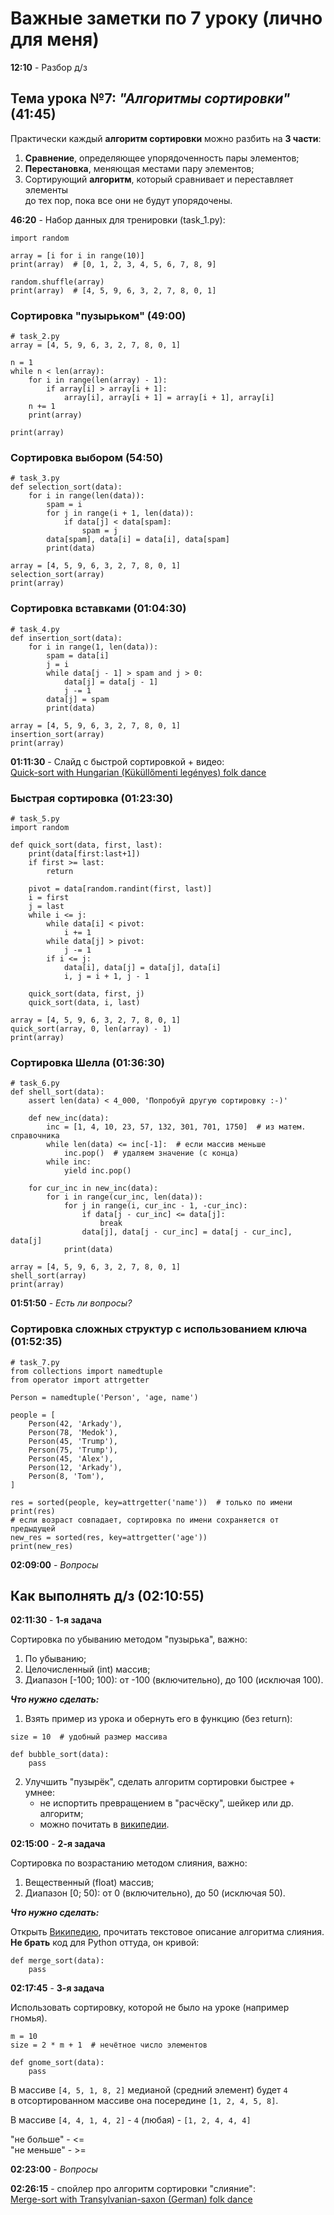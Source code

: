 # Важные заметки по 7 уроку (лично для меня)

**12:10** - Разбор д/з


## Тема урока №7: *"Алгоритмы сортировки"* (41:45)

Практически каждый **алгоритм сортировки** можно разбить на **3 части**:
1. **Сравнение**, определяющее упорядоченность пары элементов;  
2. **Перестановка**, меняющая местами пару элементов;  
3. Сортирующий **алгоритм**, который сравнивает и переставляет элементы<br />
   до тех пор, пока все они не будут упорядочены.

**46:20** - Набор данных для тренировки (task_1.py):
``` Python3
import random

array = [i for i in range(10)]
print(array)  # [0, 1, 2, 3, 4, 5, 6, 7, 8, 9]

random.shuffle(array)
print(array)  # [4, 5, 9, 6, 3, 2, 7, 8, 0, 1]
```


### Сортировка "пузырьком" (49:00)

``` Python3
# task_2.py
array = [4, 5, 9, 6, 3, 2, 7, 8, 0, 1]

n = 1
while n < len(array):
    for i in range(len(array) - 1):
        if array[i] > array[i + 1]:
            array[i], array[i + 1] = array[i + 1], array[i]
    n += 1
    print(array)

print(array)
```


### Сортировка выбором (54:50)

``` Python3
# task_3.py
def selection_sort(data):
    for i in range(len(data)):
        spam = i
        for j in range(i + 1, len(data)):
            if data[j] < data[spam]:
                spam = j
        data[spam], data[i] = data[i], data[spam]
        print(data)

array = [4, 5, 9, 6, 3, 2, 7, 8, 0, 1]
selection_sort(array)
print(array)
```


### Сортировка вставками (01:04:30)

``` Python3
# task_4.py
def insertion_sort(data):
    for i in range(1, len(data)):
        spam = data[i]
        j = i
        while data[j - 1] > spam and j > 0:
            data[j] = data[j - 1]
            j -= 1
        data[j] = spam
        print(data)

array = [4, 5, 9, 6, 3, 2, 7, 8, 0, 1]
insertion_sort(array)
print(array)
```

**01:11:30** - Слайд с быстрой сортировкой + видео:<br />
[Quick-sort with Hungarian (Küküllőmenti legényes) folk dance](https://youtu.be/ywWBy6J5gz8)


### Быстрая сортировка (01:23:30)

``` Python3
# task_5.py
import random

def quick_sort(data, first, last):
    print(data[first:last+1])
    if first >= last:
        return

    pivot = data[random.randint(first, last)]
    i = first
    j = last
    while i <= j:
        while data[i] < pivot:
            i += 1
        while data[j] > pivot:
            j -= 1
        if i <= j:
            data[i], data[j] = data[j], data[i]
            i, j = i + 1, j - 1

    quick_sort(data, first, j)
    quick_sort(data, i, last)

array = [4, 5, 9, 6, 3, 2, 7, 8, 0, 1]
quick_sort(array, 0, len(array) - 1)
print(array)
```


### Сортировка Шелла (01:36:30)

``` Python3
# task_6.py
def shell_sort(data):
    assert len(data) < 4_000, 'Попробуй другую сортировку :-)'

    def new_inc(data):
        inc = [1, 4, 10, 23, 57, 132, 301, 701, 1750]  # из матем. справочника
        while len(data) <= inc[-1]:  # если массив меньше
            inc.pop()  # удаляем значение (с конца)
        while inc:
            yield inc.pop()

    for cur_inc in new_inc(data):
        for i in range(cur_inc, len(data)):
            for j in range(i, cur_inc - 1, -cur_inc):
                if data[j - cur_inc] <= data[j]:
                    break
                data[j], data[j - cur_inc] = data[j - cur_inc], data[j]
            print(data)

array = [4, 5, 9, 6, 3, 2, 7, 8, 0, 1]
shell_sort(array)
print(array)
```

**01:51:50** - *Есть ли вопросы?*


### Сортировка сложных структур с использованием ключа (01:52:35)

``` Python3
# task_7.py
from collections import namedtuple
from operator import attrgetter

Person = namedtuple('Person', 'age, name')

people = [
    Person(42, 'Arkady'),
    Person(78, 'Medok'),
    Person(45, 'Trump'),
    Person(75, 'Trump'),
    Person(45, 'Alex'),
    Person(12, 'Arkady'),
    Person(8, 'Tom'),
]

res = sorted(people, key=attrgetter('name'))  # только по имени
print(res)
# если возраст совпадает, сортировка по имени сохраняется от предыдущей
new_res = sorted(res, key=attrgetter('age'))
print(new_res)
```

**02:09:00** - *Вопросы*


## Как выполнять д/з (02:10:55)

**02:11:30** - **1-я задача**

Сортировка по убыванию методом "пузырька", важно:
1. По убыванию;
2. Целочисленный (int) массив;
3. Диапазон [-100; 100): от -100 (включительно), до 100 (исключая 100).

***Что нужно сделать:***

1. Взять пример из урока и обернуть его в функцию (без return):
``` Python3
size = 10  # удобный размер массива

def bubble_sort(data):
    pass
```

2. Улучшить "пузырёк", сделать алгоритм сортировки быстрее + умнее:
    + не испортить превращением в "расчёску", шейкер или др. алгоритм;
    + можно почитать в [википедии](https://ru.wikipedia.org/wiki/%D0%A1%D0%BE%D1%80%D1%82%D0%B8%D1%80%D0%BE%D0%B2%D0%BA%D0%B0_%D0%BF%D1%83%D0%B7%D1%8B%D1%80%D1%8C%D0%BA%D0%BE%D0%BC).

**02:15:00** - **2-я задача**

Сортировка по возрастанию методом слияния, важно:
1. Вещественный (float) массив;
2. Диапазон [0; 50): от 0 (включительно), до 50 (исключая 50).

***Что нужно сделать:***

Открыть [Википедию](https://ru.wikipedia.org/wiki/%D0%A1%D0%BE%D1%80%D1%82%D0%B8%D1%80%D0%BE%D0%B2%D0%BA%D0%B0_%D1%81%D0%BB%D0%B8%D1%8F%D0%BD%D0%B8%D0%B5%D0%BC), прочитать текстовое описание алгоритма слияния.<br />
   **Не брать** код для Python оттуда, он кривой:
``` Python3
def merge_sort(data):
    pass
```

**02:17:45** - **3-я задача**

Использовать сортировку, которой не было на уроке (например гномья).
``` Python3
m = 10
size = 2 * m + 1  # нечётное число элементов

def gnome_sort(data):
    pass
```

В массиве `[4, 5, 1, 8, 2]` медианой (средний элемент) будет `4`<br />
в отсортированном массиве она посередине `[1, 2, 4, 5, 8]`.

В массиве `[4, 4, 1, 4, 2]` - `4` (любая) - `[1, 2, 4, 4, 4]`

"не больше" - <=<br />
"не меньше" - >=

**02:23:00** - *Вопросы*

**02:26:15** - спойлер про алгоритм сортировки "слияние":<br />
[Merge-sort with Transylvanian-saxon (German) folk dance](https://youtu.be/XaqR3G_NVoo)